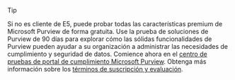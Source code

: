 > [!TIP]
> Si no es cliente de E5, puede probar todas las características premium de Microsoft Purview de forma gratuita. Use la prueba de soluciones de Purview de 90 días para explorar cómo las sólidas funcionalidades de Purview pueden ayudar a su organización a administrar las necesidades de cumplimiento y seguridad de datos. Comience ahora en el [centro de pruebas de portal de cumplimiento Microsoft Purview](https://compliance.microsoft.com/trialHorizontalHub?sku=ComplianceE5&ref=DocsRef). Obtenga más información sobre los [términos de suscripción y evaluación](/microsoft-365/compliance/compliance-easy-trials).
